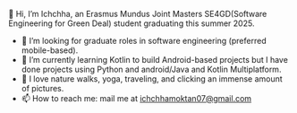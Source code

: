 👋 Hi, I’m Ichchha, an Erasmus Mundus Joint Masters SE4GD(Software Engineering for Green Deal) student graduating this summer 2025.
- 🌱 I’m looking for graduate roles in software engineering (preferred mobile-based).
- 👀 I’m currently learning Kotlin to build Android-based projects but I have done projects using Python and android/Java and Kotlin Multiplatform.
- 💞️ I love nature walks, yoga, traveling, and clicking an immense amount of pictures.
- 📫 How to reach me: mail me at ichchhamoktan07@gmail.com
<!---
Ichchhie/Ichchhie is a ✨ special ✨ repository because its `README.md` (this file) appears on your GitHub profile.
You can click the Preview link to take a look at your changes.
--->
